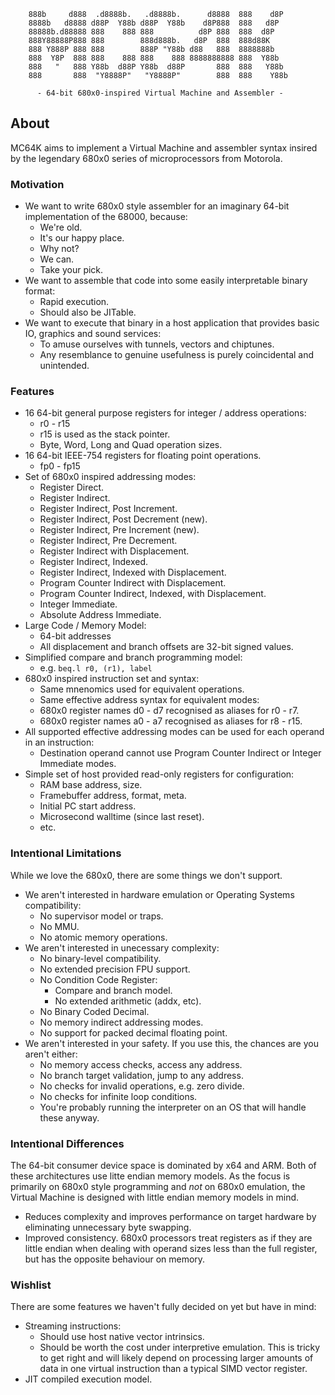 ```
    888b     d888  .d8888b.   .d8888b.      d8888  888    d8P
    8888b   d8888 d88P  Y88b d88P  Y88b    d8P888  888   d8P
    88888b.d88888 888    888 888          d8P 888  888  d8P
    888Y88888P888 888        888d888b.   d8P  888  888d88K
    888 Y888P 888 888        888P "Y88b d88   888  8888888b
    888  Y8P  888 888    888 888    888 8888888888 888  Y88b
    888   "   888 Y88b  d88P Y88b  d88P       888  888   Y88b
    888       888  "Y8888P"   "Y8888P"        888  888    Y88b

      - 64-bit 680x0-inspired Virtual Machine and Assembler -
```
## About

MC64K aims to implement a Virtual Machine and assembler syntax insired by the legendary 680x0 series of microprocessors from Motorola.

### Motivation
* We want to write 680x0 style assembler for an imaginary 64-bit implementation of the 68000, because:
    - We're old.
    - It's our happy place.
    - Why not?
    - We can.
    - Take your pick.
* We want to assemble that code into some easily interpretable binary format:
    - Rapid execution.
    - Should also be JITable.
* We want to execute that binary in a host application that provides basic IO, graphics and sound services:
    - To amuse ourselves with tunnels, vectors and chiptunes. 
    - Any resemblance to genuine usefulness is purely coincidental and unintended.

### Features

* 16 64-bit general purpose registers for integer / address operations:
    - r0 - r15
    - r15 is used as the stack pointer.
    - Byte, Word, Long and Quad operation sizes.
* 16 64-bit IEEE-754 registers for floating point operations.
    - fp0 - fp15
* Set of 680x0 inspired addressing modes:
    - Register Direct.
    - Register Indirect.
    - Register Indirect, Post Increment.
    - Register Indirect, Post Decrement (new).
    - Register Indirect, Pre Increment (new).
    - Register Indirect, Pre Decrement.
    - Register Indirect with Displacement.
    - Register Indirect, Indexed.
    - Register Indirect, Indexed with Displacement.
    - Program Counter Indirect with Displacement.
    - Program Counter Indirect, Indexed, with Displacement.
    - Integer Immediate.
    - Absolute Address Immediate.
* Large Code / Memory Model:
    - 64-bit addresses
    - All displacement and branch offsets are 32-bit signed values.
* Simplified compare and branch programming model:
    - e.g. `beq.l r0, (r1), label`
* 680x0 inspired instruction set and syntax:
    - Same mnenomics used for equivalent operations.
    - Same effective address syntax for equivalent modes:
    - 680x0 register names d0 - d7 recognised as aliases for r0 - r7.
    - 680x0 register names a0 - a7 recognised as aliases for r8 - r15.
* All supported effective addressing modes can be used for each operand in an instruction:
    - Destination operand cannot use Program Counter Indirect or Integer Immediate modes.
* Simple set of host provided read-only registers for configuration:
    - RAM base address, size.
    - Framebuffer address, format, meta.
    - Initial PC start address.
    - Microsecond walltime (since last reset).
    - etc.

### Intentional Limitations

While we love the 680x0, there are some things we don't support.

* We aren't interested in hardware emulation or Operating Systems compatibility:
    - No supervisor model or traps.
    - No MMU.
    - No atomic memory operations.
* We aren't interested in unecessary complexity:
    - No binary-level compatibility.
    - No extended precision FPU support.
    - No Condition Code Register:
        - Compare and branch model.
        - No extended arithmetic (addx, etc).
    - No Binary Coded Decimal.
    - No memory indirect addressing modes.
    - No support for packed decimal floating point.
* We aren't interested in your safety. If you use this, the chances are you aren't either:
    - No memory access checks, access any address.
    - No branch target validation, jump to any address.
    - No checks for invalid operations, e.g. zero divide.
    - No checks for infinite loop conditions.
    - You're probably running the interpreter on an OS that will handle these anyway.

### Intentional Differences

The 64-bit consumer device space is dominated by x64 and ARM. Both of these architectures use litte endian memory models. As the focus is primarily on 680x0 style programming and _not_ on 680x0 emulation, the Virtual Machine is designed with little endian memory models in mind.

* Reduces complexity and improves performance on target hardware by eliminating unnecessary byte swapping.
* Improved consistency. 680x0 processors treat registers as if they are little endian when dealing with operand sizes less than the full register, but has the opposite behaviour on memory.

### Wishlist

There are some features we haven't fully decided on yet but have in mind:

* Streaming instructions:
    - Should use host native vector intrinsics.
    - Should be worth the cost under interpretive emulation. This is tricky to get right and will likely depend on processing larger amounts of data in one virtual instruction than a typical SIMD vector register.
* JIT compiled execution model.
